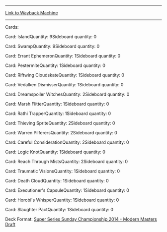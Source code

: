 
---
[Link to Wayback Machine](https://web.archive.org/web/20141230234714/http://magic.wizards.com/en/articles/decks/owen-turtenwald-blue-black-faeriescontrol-2014-11-04)

[_metadata_:generator]:- "Drupal 7 (http://drupal.org)"
[_metadata_:node]:- "295611"
[_metadata_:publish_date]:- "2014-11-04"
[_metadata_:source]:- "article"
[_metadata_:title]:- "Owen Turtenwald Blue-Black Faeries/Control"
[_metadata_:wayback_capture_timestamp]:- "2014-12-30 23:47:14"
[_metadata_:wayback_raw_url]:- "https://web.archive.org/web/20141230234714id_/http://magic.wizards.com/en/articles/decks/owen-turtenwald-blue-black-faeriescontrol-2014-11-04"
[_metadata_:wayback_url]:- "http://magic.wizards.com/en/articles/decks/owen-turtenwald-blue-black-faeriescontrol-2014-11-04"
---


Cards: 

Card: IslandQuantity: 9Sideboard quantity: 0 



Card: SwampQuantity: 9Sideboard quantity: 0 



Card: Errant EphemeronQuantity: 1Sideboard quantity: 0 



Card: PestermiteQuantity: 1Sideboard quantity: 0 



Card: Riftwing CloudskateQuantity: 1Sideboard quantity: 0 



Card: Vedalken DismisserQuantity: 1Sideboard quantity: 0 



Card: Dreamspoiler WitchesQuantity: 2Sideboard quantity: 0 



Card: Marsh FlitterQuantity: 1Sideboard quantity: 0 



Card: Rathi TrapperQuantity: 1Sideboard quantity: 0 



Card: Thieving SpriteQuantity: 2Sideboard quantity: 0 



Card: Warren PilferersQuantity: 2Sideboard quantity: 0 



Card: Careful ConsiderationQuantity: 2Sideboard quantity: 0 



Card: Logic KnotQuantity: 1Sideboard quantity: 0 



Card: Reach Through MistsQuantity: 2Sideboard quantity: 0 



Card: Traumatic VisionsQuantity: 1Sideboard quantity: 0 



Card: Death CloudQuantity: 1Sideboard quantity: 0 



Card: Executioner's CapsuleQuantity: 1Sideboard quantity: 0 



Card: Horobi's WhisperQuantity: 1Sideboard quantity: 0 



Card: Slaughter PactQuantity: 1Sideboard quantity: 0 

Deck Format: [Super Series Sunday Championship 2014 - Modern Masters Draft](/en/deck-format/super-series-sunday-championship-2014-modern-masters-draft)


 

 
